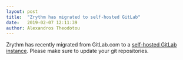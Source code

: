 ```yaml
---
layout: post
title:  "Zrythm has migrated to self-hosted GitLab"
date:   2019-02-07 12:11:39
author: Alexandros Theodotou
---
```

Zrythm has recently migrated from GitLab.com to a [self-hosted GitLab instance][zrythm-gl]. Please make sure to update your git repositories.

[zrythm-gl]:   https://git.zrythm.org/zrythm/zrythm

